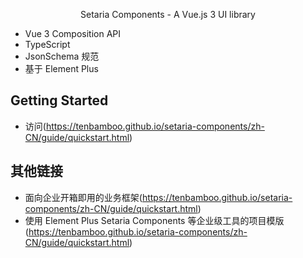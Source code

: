 <p align="center">Setaria Components  - A Vue.js 3 UI library</p>

- Vue 3 Composition API
- TypeScript
- JsonSchema 规范
- 基于 Element Plus

## Getting Started

- 访问(https://tenbamboo.github.io/setaria-components/zh-CN/guide/quickstart.html)

## 其他链接

- 面向企业开箱即用的业务框架(https://tenbamboo.github.io/setaria-components/zh-CN/guide/quickstart.html)
- 使用 Element Plus Setaria Components 等企业级工具的项目模版(https://tenbamboo.github.io/setaria-components/zh-CN/guide/quickstart.html)
